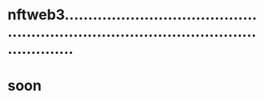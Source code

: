 # nftweb3............................................................................................................
# soon
